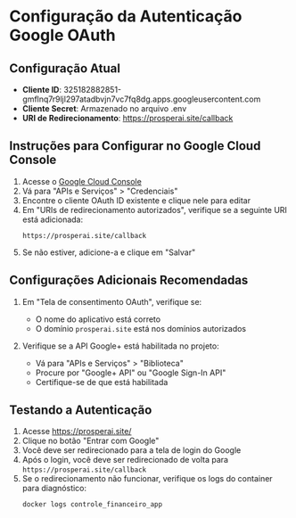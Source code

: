 # Configuração da Autenticação Google OAuth

## Configuração Atual
- **Cliente ID**: 325182882851-gmflnq7r9ljl297atadbvjn7vc7fq8dg.apps.googleusercontent.com
- **Cliente Secret**: Armazenado no arquivo .env
- **URI de Redirecionamento**: https://prosperai.site/callback

## Instruções para Configurar no Google Cloud Console

1. Acesse o [Google Cloud Console](https://console.cloud.google.com/)
2. Vá para "APIs e Serviços" > "Credenciais"
3. Encontre o cliente OAuth ID existente e clique nele para editar
4. Em "URIs de redirecionamento autorizados", verifique se a seguinte URI está adicionada:
   ```
   https://prosperai.site/callback
   ```
5. Se não estiver, adicione-a e clique em "Salvar"

## Configurações Adicionais Recomendadas

1. Em "Tela de consentimento OAuth", verifique se:
   - O nome do aplicativo está correto
   - O domínio `prosperai.site` está nos domínios autorizados
   
2. Verifique se a API Google+ está habilitada no projeto:
   - Vá para "APIs e Serviços" > "Biblioteca"
   - Procure por "Google+ API" ou "Google Sign-In API"
   - Certifique-se de que está habilitada

## Testando a Autenticação

1. Acesse https://prosperai.site/
2. Clique no botão "Entrar com Google"
3. Você deve ser redirecionado para a tela de login do Google
4. Após o login, você deve ser redirecionado de volta para `https://prosperai.site/callback`
5. Se o redirecionamento não funcionar, verifique os logs do container para diagnóstico:
   ```bash
   docker logs controle_financeiro_app
   ```
